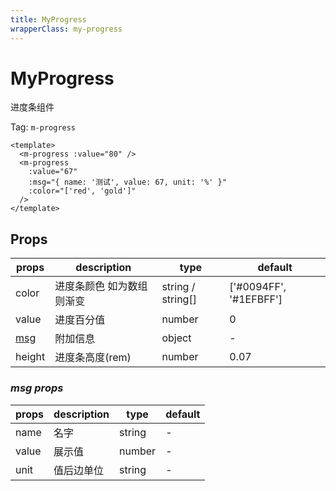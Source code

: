 ```yaml
---
title: MyProgress
wrapperClass: my-progress
---
```


# MyProgress

进度条组件

Tag: `m-progress`

```vue demo
<template>
  <m-progress :value="80" />
  <m-progress
    :value="67"
    :msg="{ name: '测试', value: 67, unit: '%' }"
    :color="['red', 'gold']"
  />
</template>
```

## Props

| props       | description               | type              | default                |
| ----------- | ------------------------- | ----------------- | ---------------------- |
| color       | 进度条颜色 如为数组则渐变 | string / string[] | ['#0094FF', '#1EFBFF'] |
| value       | 进度百分值                | number            | 0                      |
| [msg](#msg) | 附加信息                  | object            | -                      |
| height      | 进度条高度(rem)           | number            | 0.07                   |

### <i id="msg">msg props</i>

| props | description | type   | default |
| ----- | ----------- | ------ | ------- |
| name  | 名字        | string | -       |
| value | 展示值      | number | -       |
| unit  | 值后边单位  | string | -       |
